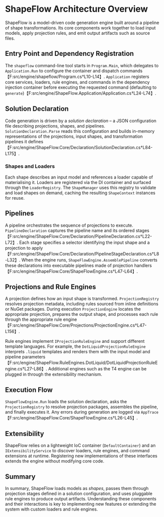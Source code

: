 # ShapeFlow Architecture Overview

ShapeFlow is a model-driven code generation engine built around a pipeline of shape transformations. Its core components work together to load input models, apply projection rules, and emit output artifacts such as source files.

## Entry Point and Dependency Registration

The `shapeflow` command-line tool starts in `Program.Main`, which delegates to `Application.Run` to configure the container and dispatch commands【F:src/engine/shapeflow/Program.cs†L10-L14】.  `Application` registers core services, loaders, rule engines, and commands in the dependency injection container before executing the requested command (defaulting to `generate`)【F:src/engine/ShapeFlow.Application/Application.cs†L24-L74】.

## Solution Declaration

Code generation is driven by a *solution declaration* – a JSON configuration file describing projections, shapes, and pipelines. `SolutionDeclaration.Parse` reads this configuration and builds in-memory representations of the projections, input shapes, and transformation pipelines it defines【F:src/engine/ShapeFlow.Core/Declaration/SolutionDeclaration.cs†L84-L175】.

### Shapes and Loaders

Each shape describes an input model and references a loader capable of materialising it. Loaders are registered via the DI container and surfaced through the `LoaderRegistry`. The `ShapeManager` uses this registry to validate and load shapes on demand, caching the resulting `ShapeContext` instances for reuse.

## Pipelines

A pipeline orchestrates the sequence of projections to execute. `PipelineDeclaration` captures the pipeline name and its ordered stages【F:src/engine/ShapeFlow.Core/Declaration/PipelineDeclaration.cs†L22-L72】. Each stage specifies a selector identifying the input shape and a projection to apply【F:src/engine/ShapeFlow.Core/Declaration/PipelineStageDeclaration.cs†L8-L32】. When the engine runs, `ShapeFlowEngine.AssemblePipeline` converts these declarations into executable pipelines made of projection handlers【F:src/engine/ShapeFlow.Core/ShapeFlowEngine.cs†L47-L64】.

## Projections and Rule Engines

A projection defines how an input shape is transformed. `ProjectionRegistry` resolves projection metadata, including rules sourced from inline definitions or NuGet packages. During execution `ProjectionEngine` locates the appropriate projection, prepares the output shape, and processes each rule through the appropriate rule engine【F:src/engine/ShapeFlow.Core/Projections/ProjectionEngine.cs†L47-L156】.

Rule engines implement `IProjectionRuleEngine` and support different template languages. For example, the `DotLiquidProjectionRuleEngine` interprets `.liquid` templates and renders them with the input model and pipeline parameters【F:src/engine/ShapeFlow.RuleEngines.DotLiquid/DotLiquidProjectionRuleEngine.cs†L27-L86】. Additional engines such as the T4 engine can be plugged in through the extensibility mechanism.

## Execution Flow

`ShapeFlowEngine.Run` loads the solution declaration, asks the `ProjectionRegistry` to resolve projection packages, assembles the pipeline, and finally executes it. Any errors during generation are logged via `AppTrace`【F:src/engine/ShapeFlow.Core/ShapeFlowEngine.cs†L26-L45】.

## Extensibility

ShapeFlow relies on a lightweight IoC container (`DefaultContainer`) and an `IExtensibilityService` to discover loaders, rule engines, and command extensions at runtime. Registering new implementations of these interfaces extends the engine without modifying core code.

## Summary

In summary, ShapeFlow loads models as *shapes*, passes them through projection stages defined in a solution configuration, and uses pluggable rule engines to produce output artifacts. Understanding these components and their interactions is key to implementing new features or extending the system with custom loaders and rule engines.

